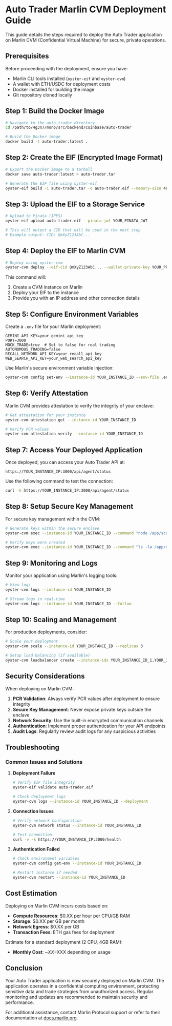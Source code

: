 # Auto Trader Marlin CVM Deployment Guide

This guide details the steps required to deploy the Auto Trader application on Marlin CVM (Confidential Virtual Machine) for secure, private operations.

## Prerequisites

Before proceeding with the deployment, ensure you have:

- Marlin CLI tools installed (`oyster-eif` and `oyster-cvm`)
- A wallet with ETH/USDC for deployment costs
- Docker installed for building the image
- Git repository cloned locally

## Step 1: Build the Docker Image

```bash
# Navigate to the auto-trader directory
cd /path/to/4g3n7/mono/src/backend/coinbase/auto-trader

# Build the Docker image
docker build -t auto-trader:latest .
```

## Step 2: Create the EIF (Encrypted Image Format)

```bash
# Export the Docker image to a tarball
docker save auto-trader:latest > auto-trader.tar

# Generate the EIF file using oyster-eif
oyster-eif build -i auto-trader.tar -o auto-trader.eif --memory-size 4096 --cpu-count 2
```

## Step 3: Upload the EIF to a Storage Service

```bash
# Upload to Pinata (IPFS)
oyster-eif upload auto-trader.eif --pinata-jwt YOUR_PINATA_JWT

# This will output a CID that will be used in the next step
# Example output: CID: QmXyZ123AbC...
```

## Step 4: Deploy the EIF to Marlin CVM

```bash
# Deploy using oyster-cvm
oyster-cvm deploy --eif-cid QmXyZ123AbC... --wallet-private-key YOUR_PRIVATE_KEY
```

This command will:
1. Create a CVM instance on Marlin
2. Deploy your EIF to the instance
3. Provide you with an IP address and other connection details

## Step 5: Configure Environment Variables

Create a `.env` file for your Marlin deployment:

```
GEMINI_API_KEY=your_gemini_api_key
PORT=3000
MOCK_TRADE=true  # Set to false for real trading
AUTONOMOUS_TRADING=false
RECALL_NETWORK_API_KEY=your_recall_api_key
WEB_SEARCH_API_KEY=your_web_search_api_key
```

Use Marlin's secure environment variable injection:

```bash
oyster-cvm config set-env --instance-id YOUR_INSTANCE_ID --env-file .env
```

## Step 6: Verify Attestation

Marlin CVM provides attestation to verify the integrity of your enclave:

```bash
# Get attestation for your instance
oyster-cvm attestation get --instance-id YOUR_INSTANCE_ID

# Verify PCR values
oyster-cvm attestation verify --instance-id YOUR_INSTANCE_ID
```

## Step 7: Access Your Deployed Application

Once deployed, you can access your Auto Trader API at:

```
https://YOUR_INSTANCE_IP:3000/api/agent/status
```

Use the following command to test the connection:

```bash
curl -k https://YOUR_INSTANCE_IP:3000/api/agent/status
```

## Step 8: Setup Secure Key Management

For secure key management within the CVM:

```bash
# Generate keys within the secure enclave
oyster-cvm exec --instance-id YOUR_INSTANCE_ID --command "node /app/scripts/generate-keys.js"

# Verify keys were created
oyster-cvm exec --instance-id YOUR_INSTANCE_ID --command "ls -la /app/data/keys"
```

## Step 9: Monitoring and Logs

Monitor your application using Marlin's logging tools:

```bash
# View logs
oyster-cvm logs --instance-id YOUR_INSTANCE_ID

# Stream logs in real-time
oyster-cvm logs --instance-id YOUR_INSTANCE_ID --follow
```

## Step 10: Scaling and Management

For production deployments, consider:

```bash
# Scale your deployment
oyster-cvm scale --instance-id YOUR_INSTANCE_ID --replicas 3

# Setup load balancing (if available)
oyster-cvm loadbalancer create --instance-ids YOUR_INSTANCE_ID_1,YOUR_INSTANCE_ID_2
```

## Security Considerations

When deploying on Marlin CVM:

1. **PCR Validation**: Always verify PCR values after deployment to ensure integrity
2. **Secure Key Management**: Never expose private keys outside the enclave
3. **Network Security**: Use the built-in encrypted communication channels
4. **Authentication**: Implement proper authentication for your API endpoints
5. **Audit Logs**: Regularly review audit logs for any suspicious activities

## Troubleshooting

### Common Issues and Solutions

1. **Deployment Failure**
   ```bash
   # Verify EIF file integrity
   oyster-eif validate auto-trader.eif
   
   # Check deployment logs
   oyster-cvm logs --instance-id YOUR_INSTANCE_ID --deployment
   ```

2. **Connection Issues**
   ```bash
   # Verify network configuration
   oyster-cvm network status --instance-id YOUR_INSTANCE_ID
   
   # Test connection
   curl -v -k https://YOUR_INSTANCE_IP:3000/health
   ```

3. **Authentication Failed**
   ```bash
   # Check environment variables
   oyster-cvm config get-env --instance-id YOUR_INSTANCE_ID
   
   # Restart instance if needed
   oyster-cvm restart --instance-id YOUR_INSTANCE_ID
   ```

## Cost Estimation

Deploying on Marlin CVM incurs costs based on:

- **Compute Resources**: $0.XX per hour per CPU/GB RAM
- **Storage**: $0.XX per GB per month
- **Network Egress**: $0.XX per GB
- **Transaction Fees**: ETH gas fees for deployment

Estimate for a standard deployment (2 CPU, 4GB RAM):
- **Monthly Cost**: ~$XX-$XXX depending on usage

## Conclusion

Your Auto Trader application is now securely deployed on Marlin CVM. The application operates in a confidential computing environment, protecting sensitive data and trade strategies from unauthorized access. Regular monitoring and updates are recommended to maintain security and performance.

For additional assistance, contact Marlin Protocol support or refer to their documentation at [docs.marlin.org](https://docs.marlin.org/).
